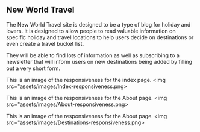 ## New World Travel

The New World Travel site is designed to be a type of blog for holiday and lovers. It is designed to allow people to read valuable information on specific holiday and travel locations to help users decide on destinations or even create a travel bucket list.

They will be able to find lots of information as well as subscribing to a newsletter that will inform users on new destinations being added by filling out a very short form.

This is an image of the responsiveness for the index page.
<img src="assets/images/Index-responsiveness.png>

This is an image of the responsiveness for the About page.
<img src="assets/images/About-responsiveness.png>

This is an image of the responsiveness for the About page.
<img src="assets/images/Destinations-responsiveness.png>
